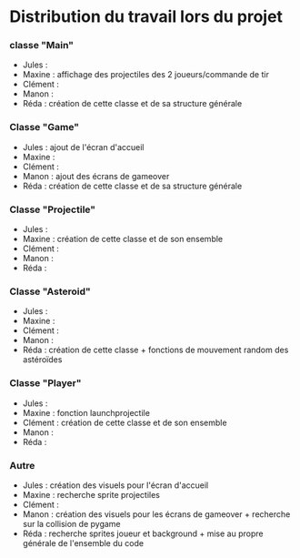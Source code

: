 # Distribution du travail lors du projet

### classe "Main"

- Jules : 
- Maxine : affichage des projectiles des 2 joueurs/commande de tir
- Clément : 
- Manon : 
- Réda : création de cette classe et de sa structure générale

### Classe "Game"

- Jules : ajout de l'écran d'accueil
- Maxine : 
- Clément :
- Manon : ajout des écrans de gameover
- Réda : création de cette classe et de sa structure générale

### Classe "Projectile"

- Jules :
- Maxine : création de cette classe et de son ensemble
- Clément :
- Manon :
- Réda :

### Classe "Asteroid"

- Jules :
- Maxine : 
- Clément :
- Manon :
- Réda : création de cette classe + fonctions de mouvement random des astéroïdes 

### Classe "Player"

- Jules :
- Maxine : fonction launchprojectile
- Clément : création de cette classe et de son ensemble
- Manon :
- Réda : 

### Autre

- Jules : création des visuels pour l'écran d'accueil
- Maxine : recherche sprite projectiles
- Clément :
- Manon : création des visuels pour les écrans de gameover + recherche sur la collision de pygame
- Réda : recherche sprites joueur et background + mise au propre générale de l'ensemble du code
